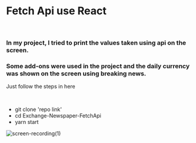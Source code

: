 # Fetch Api use React
 
### In my project, I tried to print the values taken using api on the screen.

### Some add-ons were used in the project and the daily currency was shown on the screen using breaking news.

<p> Just follow the steps in here</p></br>

- git clone 'repo link'
- cd Exchange-Newspaper-FetchApi 
- yarn start

![screen-recording(1)](https://user-images.githubusercontent.com/43873156/67460214-16f66900-f643-11e9-8bad-70bb26b9be05.gif)
